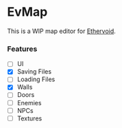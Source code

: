# EvMap
This is a WIP map editor for [Ethervoid](https://github.com/Ultrasquid9/Ethervoid).

### Features
- [ ] UI
- [x] Saving Files
- [ ] Loading Files
- [x] Walls
- [ ] Doors
- [ ] Enemies
- [ ] NPCs
- [ ] Textures
